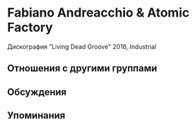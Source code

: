 # Fabiano Andreacchio & Atomic Factory

Дискография
"Living Dead Groove" 2016, Industrial

## Отношения с другими группами


## Обсуждения


## Упоминания

